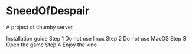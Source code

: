 # SneedOfDespair
A project of chumby server

Installation guide
Step 1 Do not use linux
Step 2 Do not use MacOS
Step 3 Open the game
Step 4 Enjoy the kino
